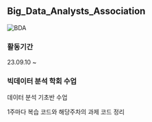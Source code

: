 ## Big_Data_Analysts_Association
![BDA](https://github.com/MinwooPyeon/Big_Data_Analysts_Association/assets/153968515/90be1a57-7b23-4a50-a9bc-5ec05613e7fb)

### 활동기간
23.09.10 ~

### 빅데이터 분석 학회 수업
데이터 분석 기초반 수업

1주마다 복습 코드와 해당주차의 과제 코드 정리
